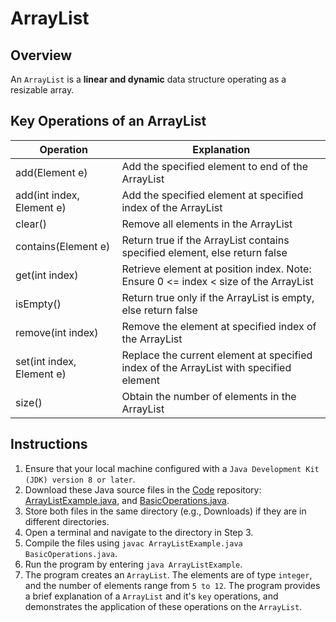 # ArrayList

## Overview
An `ArrayList` is a **linear and dynamic** data structure operating as a resizable array.

## Key Operations of an ArrayList
| Operation                 | Explanation                                                                            |
|---------------------------|----------------------------------------------------------------------------------------|
| add(Element e)            | Add the specified element to end of the ArrayList                                      |
| add(int index, Element e) | Add the specified element at specified index of the ArrayList                          |
| clear()                   | Remove all elements in the ArrayList                                                   |
| contains(Element e)       | Return true if the ArrayList contains specified element, else return false             |
| get(int index)            | Retrieve element at position index. Note: Ensure 0 <= index < size of the ArrayList    |
| isEmpty()                 | Return true only if the ArrayList is empty, else return false                          |
| remove(int index)         | Remove the element at specified index of the ArrayList                                 |
| set(int index, Element e) | Replace the current element at specified index of the ArrayList with specified element |
| size()                    | Obtain the number of elements in the ArrayList                                         |

## Instructions
1. Ensure that your local machine configured with a `Java Development Kit (JDK) version 8 or later`.
2. Download these Java source files in the [Code](https://github.com/shumarb/code/tree/main) repository: [ArrayListExample.java](https://github.com/shumarb/code/tree/main/data-structures/ArrayListExample.java), and [BasicOperations.java](https://github.com/shumarb/code/tree/main/BasicOperations.java).
3. Store both files in the same directory (e.g., Downloads) if they are in different directories.
4. Open a terminal and navigate to the directory in Step 3.
5. Compile the files using `javac ArrayListExample.java BasicOperations.java`.
6. Run the program by entering `java ArrayListExample`.
7. The program creates an `ArrayList`. The elements are of type `integer`, and the number of elements range from `5 to 12`. The program provides a brief explanation of a `ArrayList` and it's `key` operations, and demonstrates the application of these operations on the `ArrayList`.
